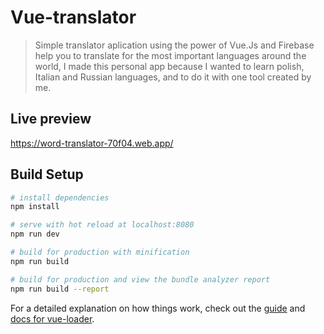 # Vue-translator

> Simple translator aplication using the power of Vue.Js and Firebase
help you to translate for the most important languages around the world, I made this personal app because I wanted to learn polish, Italian and Russian languages, and to do it with one tool created by me.

## Live preview

https://word-translator-70f04.web.app/

## Build Setup

``` bash
# install dependencies
npm install

# serve with hot reload at localhost:8080
npm run dev

# build for production with minification
npm run build

# build for production and view the bundle analyzer report
npm run build --report
```

For a detailed explanation on how things work, check out the [guide](http://vuejs-templates.github.io/webpack/) and [docs for vue-loader](http://vuejs.github.io/vue-loader).
